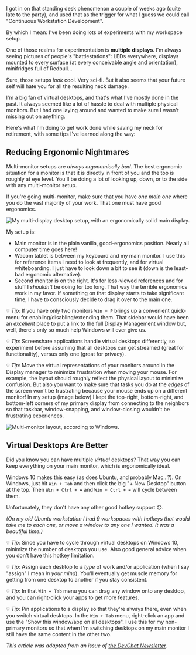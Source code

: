 I got in on that standing desk phenomenon a couple of weeks ago (quite late to the party), and used that as the trigger for what I guess we could call "Continuous Workstation Development".

By which I mean: I've been doing lots of experiments with my workspace setup.

One of those realms for experimentation is **multiple displays**. I'm always seeing pictures of people's "battlestations": LEDs everywhere, displays mounted to every surface (at every conceivable angle and orientation), minifridges full of Redbull...

Sure, those setups _look_ cool. Very sci-fi. But it also seems that your future self will hate you for all the resulting neck damage.

I'm a big fan of virtual desktops, and that's what I've mostly done in the past. It always seemed like a lot of hassle to deal with multiple physical monitors. But I had one laying around and wanted to make sure I wasn't missing out on anything.

Here's what I'm doing to get work done while saving my neck for retirement, with some tips I've learned along the way:

## Reducing Ergonomic Nightmares

Multi-monitor setups are _always ergonomically bad_. The best ergonomic situation for a monitor is that it is directly in front of you and the top is roughly at eye level. You'll be doing a lot of looking up, down, or to the side with any multi-monitor setup.

If you're going multi-monitor, make sure that you have _one main one_ where you do the vast majority of your work. That one must have good ergonomics.

![My multi-display desktop setup, with an ergonomically solid main display.](https://i.imgur.com/PL5OT9O.jpg)

My setup is:

- Main monitor is in the plain vanilla, good-ergonomics position. Nearly all computer time goes here!
- Wacom tablet is between my keyboard and my main monitor. I use this for reference items I need to look at frequently, and for virtual whiteboarding. I just have to look down a bit to see it (down is the least-bad ergonomic alternative).
- Second monitor is on the right. It's for less-viewed references and for stuff I _shouldn't_ be doing for too long. That way the terrible ergonomics work in my favor. If something on that display starts to take significant time, I have to consciously decide to drag it over to the main one.

💡 _Tip:_ If you have only two monitors `Win + P` brings up a convenient quick-menu for enabling/disabling/extending them. That sidebar would have been an _excellent_ place to put a link to the full Display Management window but, well, there's only so much help Windows will ever give us.

💡 _Tip:_ Screenshare applications handle virtual desktops differently, so experiment before assuming that all desktops can get streamed (great for functionality), versus only one (great for privacy).

💡 _Tip:_ Move the virtual representations of your monitors around in the Display manager to minimize frustration when moving your mouse. For example, the layout should roughly reflect the physical layout to minimize confusion. But also you want to make sure that tasks you do at the _edges_ of the screen won't be frustrating because your mouse ends up on a different monitor! In my setup (image below) I kept the top-right, bottom-right, and bottom-left corners of my primary display from connecting to the neighbors so that taskbar, window-snapping, and window-closing wouldn't be frustrating experiences.

![Multi-monitor layout, according to Windows.](https://i.imgur.com/J3ci7NT.png)

## Virtual Desktops Are Better

Did you know you can have multiple _virtual_ desktops? That way you can keep everything on your main monitor, which is ergonomically ideal.

Windows 10 makes this easy (as does Ubuntu, and probably Mac...?). On Windows, just hit `Win + Tab` and then click the big "+ New Desktop" button at the top. Then `Win + Ctrl + ⬅` and `Win + Ctrl + ➡` will cycle between them.

Unfortunately, they don't have any other good hotkey support 😞.

_(On my old Ubuntu workstation I had 9 workspaces with hotkeys that would take me to each one, or move a window to any one I wanted. It was a beautiful time.)_

💡 _Tip:_ Since you have to cycle through virtual desktops on Windows 10, minimize the number of desktops you use. Also good general advice when you don't have this hotkey limitation.

💡 _Tip:_ Assign each desktop to a _type_ of work and/or application (when I say "assign" I mean _in your mind_). You'll eventually get muscle memory for getting from one desktop to another if you stay consistent.

💡 _Tip:_ In that `Win + Tab` menu you can drag any window onto any desktop, and you can right-click your apps to get more features.

💡 _Tip:_ Pin applications to a display so that they're always there, even when you switch virtual desktops. In the `Win + Tab` menu, right-click an app and use the "Show this window/app on all desktops". I use this for my non-primary monitors so that when I'm switching desktops on my main monitor I still have the same content in the other two.

_This article was adapted from an issue of [the DevChat Newsletter](https://www.bscotch.net/post/devchat-13)._
